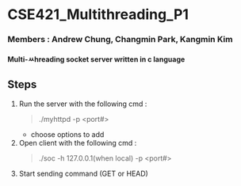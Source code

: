 # CSE421_Multithreading_P1
### Members : Andrew Chung, Changmin Park, Kangmin Kim
#### Multi-ㅆhreading socket server written in c language  

## Steps
1. Run the server with the following cmd :
   >  ./myhttpd -p <port#>  
    * choose options to add  
2. Open client with the following cmd : 
   > ./soc -h 127.0.0.1(when local) -p <port#>  
4. Start sending command (GET or HEAD)  


